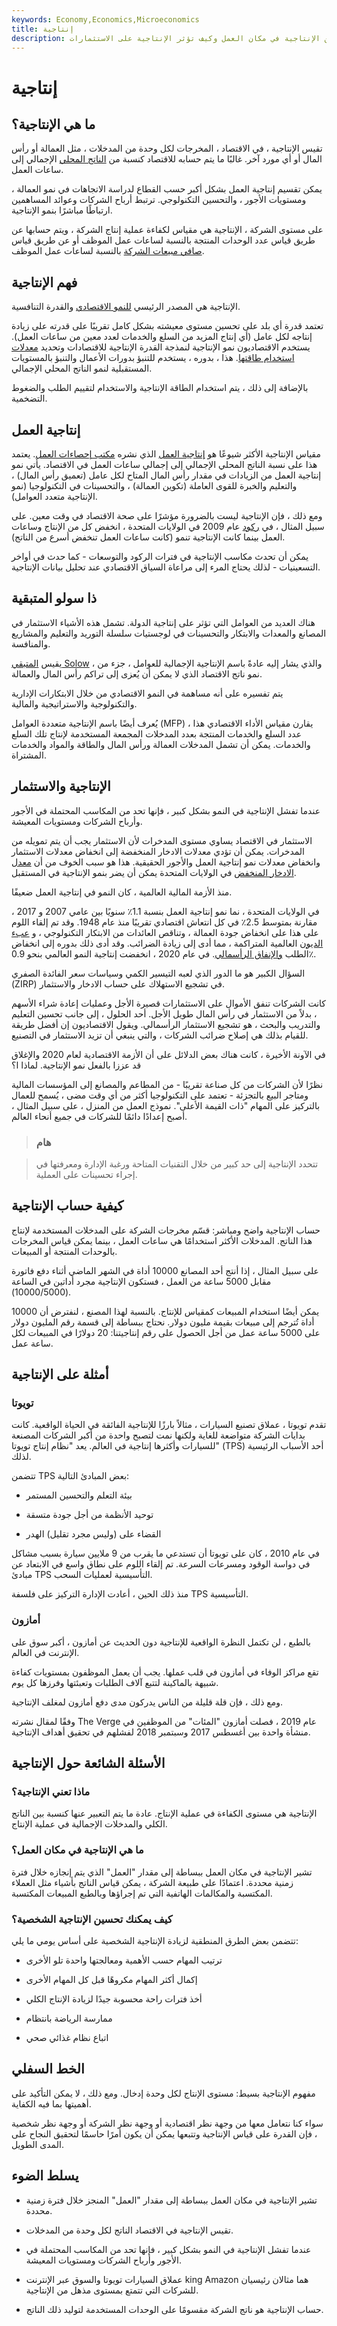 ```yaml
---
keywords: Economy,Economics,Microeconomics
title: إنتاجية
description: تقيس الإنتاجية كفاءة الإنتاج في الاقتصاد الكلي. اقرأ عن الإنتاجية في مكان العمل وكيف تؤثر الإنتاجية على الاستثمارات.
---
```


# إنتاجية
## ما هي الإنتاجية؟

تقيس الإنتاجية ، في الاقتصاد ، المخرجات لكل وحدة من المدخلات ، مثل العمالة أو رأس المال أو أي مورد آخر. غالبًا ما يتم حسابه للاقتصاد كنسبة من [الناتج المحلي](/gdp) الإجمالي إلى ساعات العمل.

يمكن تقسيم إنتاجية العمل بشكل أكبر حسب القطاع لدراسة الاتجاهات في نمو العمالة ، ومستويات الأجور ، والتحسين التكنولوجي. ترتبط أرباح الشركات وعوائد المساهمين ارتباطًا مباشرًا بنمو الإنتاجية.

على مستوى الشركة ، الإنتاجية هي مقياس لكفاءة عملية إنتاج الشركة ، ويتم حسابها عن طريق قياس عدد الوحدات المنتجة بالنسبة لساعات عمل الموظف أو عن طريق قياس [صافي مبيعات الشركة](/netsales) بالنسبة لساعات عمل الموظف.

## فهم الإنتاجية

الإنتاجية هي المصدر الرئيسي [للنمو الاقتصادي](/macroeconomics) والقدرة التنافسية.

تعتمد قدرة أي بلد على تحسين مستوى معيشته بشكل كامل تقريبًا على قدرته على زيادة إنتاجه لكل عامل (أي إنتاج المزيد من السلع والخدمات لعدد معين من ساعات العمل). يستخدم الاقتصاديون نمو الإنتاجية لنمذجة القدرة الإنتاجية للاقتصادات وتحديد [معدلات استخدام طاقتها](/capacityutilizationrate). هذا ، بدوره ، يستخدم للتنبؤ بدورات الأعمال والتنبؤ بالمستويات المستقبلية لنمو الناتج المحلي الإجمالي.

بالإضافة إلى ذلك ، يتم استخدام الطاقة الإنتاجية والاستخدام لتقييم الطلب والضغوط التضخمية.

## إنتاجية العمل

مقياس الإنتاجية الأكثر شيوعًا هو [إنتاجية العمل](/labor-productivity) الذي نشره [مكتب إحصاءات العمل](/bls). يعتمد هذا على نسبة الناتج المحلي الإجمالي إلى إجمالي ساعات العمل في الاقتصاد. يأتي نمو إنتاجية العمل من الزيادات في مقدار رأس المال المتاح لكل عامل (تعميق رأس المال) ، والتعليم والخبرة للقوى العاملة (تكوين العمالة) ، والتحسينات في التكنولوجيا (نمو الإنتاجية متعدد العوامل).

ومع ذلك ، فإن الإنتاجية ليست بالضرورة مؤشرًا على صحة الاقتصاد في وقت معين. على سبيل المثال ، في [ركود](/recession) عام 2009 في الولايات المتحدة ، انخفض كل من الإنتاج وساعات العمل بينما كانت الإنتاجية تنمو (كانت ساعات العمل تنخفض أسرع من الناتج).

يمكن أن تحدث مكاسب الإنتاجية في فترات الركود والتوسعات - كما حدث في أواخر التسعينيات - لذلك يحتاج المرء إلى مراعاة السياق الاقتصادي عند تحليل بيانات الإنتاجية.

## ذا سولو المتبقية

هناك العديد من العوامل التي تؤثر على إنتاجية الدولة. تشمل هذه الأشياء الاستثمار في المصانع والمعدات والابتكار والتحسينات في لوجستيات سلسلة التوريد والتعليم والمشاريع والمنافسة.

يقيس [المتبقي Solow](/solow-residual) ، والذي يشار إليه عادةً باسم الإنتاجية الإجمالية للعوامل ، جزء من نمو ناتج الاقتصاد الذي لا يمكن أن يُعزى إلى تراكم رأس المال والعمالة.

يتم تفسيره على أنه مساهمة في النمو الاقتصادي من خلال الابتكارات الإدارية والتكنولوجية والاستراتيجية والمالية.

يُعرف أيضًا باسم الإنتاجية متعددة العوامل (MFP) ، يقارن مقياس الأداء الاقتصادي هذا عدد السلع والخدمات المنتجة بعدد المدخلات المجمعة المستخدمة لإنتاج تلك السلع والخدمات. يمكن أن تشمل المدخلات العمالة ورأس المال والطاقة والمواد والخدمات المشتراة.

## الإنتاجية والاستثمار

عندما تفشل الإنتاجية في النمو بشكل كبير ، فإنها تحد من المكاسب المحتملة في الأجور وأرباح الشركات ومستويات المعيشة.

الاستثمار في الاقتصاد يساوي مستوى المدخرات لأن الاستثمار يجب أن يتم تمويله من المدخرات. يمكن أن تؤدي معدلات الادخار المنخفضة إلى انخفاض معدلات الاستثمار وانخفاض معدلات نمو إنتاجية العمل والأجور الحقيقية. هذا هو سبب الخوف من أن [معدل الادخار المنخفض](/savings-rate) في الولايات المتحدة يمكن أن يضر بنمو الإنتاجية في المستقبل.

منذ الأزمة المالية العالمية ، كان النمو في إنتاجية العمل ضعيفًا.

في الولايات المتحدة ، نما نمو إنتاجية العمل بنسبة 1.1٪ سنويًا بين عامي 2007 و 2017 ، مقارنة بمتوسط 2.5٪ في كل انتعاش اقتصادي تقريبًا منذ عام 1948. وقد تم إلقاء اللوم على هذا على انخفاض جودة العمالة ، وتناقص العائدات من الابتكار التكنولوجي ، و [عبء الديون](/debtoverhang) العالمية المتراكمة ، مما أدى إلى زيادة الضرائب. وقد أدى ذلك بدوره إلى انخفاض الطلب [والإنفاق الرأسمالي](/capitalexpenditure). في عام 2020 ، انخفضت إنتاجية النمو العالمي بنحو 0.9٪.

السؤال الكبير هو ما الدور الذي لعبه التيسير الكمي وسياسات سعر الفائدة الصفري (ZIRP) في تشجيع الاستهلاك على حساب الادخار والاستثمار.

كانت الشركات تنفق الأموال على الاستثمارات قصيرة الأجل وعمليات إعادة شراء الأسهم ، بدلاً من الاستثمار في رأس المال طويل الأجل. أحد الحلول ، إلى جانب تحسين التعليم والتدريب والبحث ، هو تشجيع الاستثمار الرأسمالي. ويقول الاقتصاديون إن أفضل طريقة للقيام بذلك هي إصلاح ضرائب الشركات ، والتي ينبغي أن تزيد الاستثمار في التصنيع.

في الآونة الأخيرة ، كانت هناك بعض الدلائل على أن الأزمة الاقتصادية لعام 2020 والإغلاق قد عززا بالفعل نمو الإنتاجية. لماذا ا؟

نظرًا لأن الشركات من كل صناعة تقريبًا - من المطاعم والمصانع إلى المؤسسات المالية ومتاجر البيع بالتجزئة - تعتمد على التكنولوجيا أكثر من أي وقت مضى ، يُسمح للعمال بالتركيز على المهام "ذات القيمة الأعلى". نموذج العمل من المنزل ، على سبيل المثال ، أصبح إعدادًا دائمًا للشركات في جميع أنحاء العالم.

> ### هام

> تتحدد الإنتاجية إلى حد كبير من خلال التقنيات المتاحة ورغبة الإدارة ومعرفتها في إجراء تحسينات على العملية.

>

## كيفية حساب الإنتاجية

حساب الإنتاجية واضح ومباشر: قسّم مخرجات الشركة على المدخلات المستخدمة لإنتاج هذا الناتج. المدخلات الأكثر استخدامًا هي ساعات العمل ، بينما يمكن قياس المخرجات بالوحدات المنتجة أو المبيعات.

على سبيل المثال ، إذا أنتج أحد المصانع 10000 أداة في الشهر الماضي أثناء دفع فاتورة مقابل 5000 ساعة من العمل ، فستكون الإنتاجية مجرد أداتين في الساعة (10000/5000).

يمكن أيضًا استخدام المبيعات كمقياس للإنتاج. بالنسبة لهذا المصنع ، لنفترض أن 10000 أداة تُترجم إلى مبيعات بقيمة مليون دولار. نحتاج ببساطة إلى قسمة رقم المليون دولار على 5000 ساعة عمل من أجل الحصول على رقم إنتاجيتنا: 20 دولارًا في المبيعات لكل ساعة عمل.

## أمثلة على الإنتاجية

### تويوتا

تقدم تويوتا ، عملاق تصنيع السيارات ، مثالاً بارزًا للإنتاجية الفائقة في الحياة الواقعية. كانت بدايات الشركة متواضعة للغاية ولكنها نمت لتصبح واحدة من أكبر الشركات المصنعة للسيارات وأكثرها إنتاجية في العالم. يعد "نظام إنتاج تويوتا" (TPS) أحد الأسباب الرئيسية لذلك.

تتضمن TPS بعض المبادئ التالية:

- بيئة التعلم والتحسين المستمر

- توحيد الأنظمة من أجل جودة متسقة

- القضاء على (وليس مجرد تقليل) الهدر

في عام 2010 ، كان على تويوتا أن تستدعي ما يقرب من 9 ملايين سيارة بسبب مشاكل في دواسة الوقود ومسرعات السرعة. تم إلقاء اللوم على نطاق واسع في الابتعاد عن مبادئ TPS التأسيسية لعمليات السحب.

منذ ذلك الحين ، أعادت الإدارة التركيز على فلسفة TPS التأسيسية.

### أمازون

بالطبع ، لن تكتمل النظرة الواقعية للإنتاجية دون الحديث عن أمازون ، أكبر سوق على الإنترنت في العالم.

تقع مراكز الوفاء في أمازون في قلب عملها. يجب أن يعمل الموظفون بمستويات كفاءة شبيهة بالماكينة لتتبع آلاف الطلبات وتعبئتها وفرزها كل يوم.

ومع ذلك ، فإن قلة قليلة من الناس يدركون مدى دفع أمازون لمغلف الإنتاجية.

وفقًا لمقال نشرته The Verge عام 2019 ، فصلت أمازون "المئات" من الموظفين في منشأة واحدة بين أغسطس 2017 وسبتمبر 2018 لفشلهم في تحقيق أهداف الإنتاجية.

## الأسئلة الشائعة حول الإنتاجية

### ماذا تعني الإنتاجية؟

الإنتاجية هي مستوى الكفاءة في عملية الإنتاج. عادة ما يتم التعبير عنها كنسبة بين الناتج الكلي والمدخلات الإجمالية في عملية الإنتاج.

### ما هي الإنتاجية في مكان العمل؟

تشير الإنتاجية في مكان العمل ببساطة إلى مقدار "العمل" الذي يتم إنجازه خلال فترة زمنية محددة. اعتمادًا على طبيعة الشركة ، يمكن قياس الناتج بأشياء مثل العملاء المكتسبة والمكالمات الهاتفية التي تم إجراؤها وبالطبع المبيعات المكتسبة.

### كيف يمكنك تحسين الإنتاجية الشخصية؟

تتضمن بعض الطرق المنطقية لزيادة الإنتاجية الشخصية على أساس يومي ما يلي:

- ترتيب المهام حسب الأهمية ومعالجتها واحدة تلو الأخرى

- إكمال أكثر المهام مكروهًا قبل كل المهام الأخرى

- أخذ فترات راحة محسوبة جيدًا لزيادة الإنتاج الكلي

- ممارسة الرياضة بانتظام

- اتباع نظام غذائي صحي

## الخط السفلي

مفهوم الإنتاجية بسيط: مستوى الإنتاج لكل وحدة إدخال. ومع ذلك ، لا يمكن التأكيد على أهميتها بما فيه الكفاية.

سواء كنا نتعامل معها من وجهة نظر اقتصادية أو وجهة نظر الشركة أو وجهة نظر شخصية ، فإن القدرة على قياس الإنتاجية وتتبعها يمكن أن يكون أمرًا حاسمًا لتحقيق النجاح على المدى الطويل.

## يسلط الضوء

- تشير الإنتاجية في مكان العمل ببساطة إلى مقدار "العمل" المنجز خلال فترة زمنية محددة.

- تقيس الإنتاجية في الاقتصاد الناتج لكل وحدة من المدخلات.

- عندما تفشل الإنتاجية في النمو بشكل كبير ، فإنها تحد من المكاسب المحتملة في الأجور وأرباح الشركات ومستويات المعيشة.

- عملاق السيارات تويوتا والسوق عبر الإنترنت king Amazon هما مثالان رئيسيان للشركات التي تتمتع بمستوى مذهل من الإنتاجية.

- حساب الإنتاجية هو ناتج الشركة مقسومًا على الوحدات المستخدمة لتوليد ذلك الناتج.

